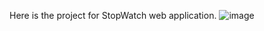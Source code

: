 Here is the project for StopWatch web application.
![image](https://github.com/user-attachments/assets/a65be97a-0af0-4094-af35-bea04d8e3e7e)

